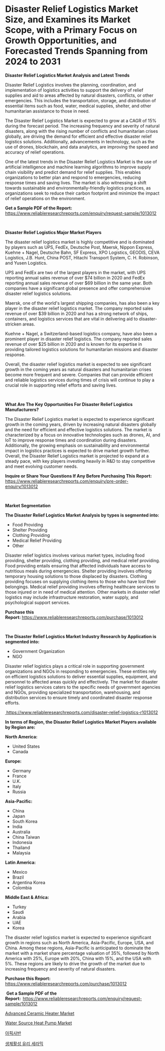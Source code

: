 <p><h1>Disaster Relief Logistics Market Size, and Examines its Market Scope, with a Primary Focus on Growth Opportunities, and Forecasted Trends Spanning from 2024 to 2031</h1></p><p><strong>Disaster Relief Logistics Market Analysis and Latest Trends</strong></p>
<p><p>Disaster Relief Logistics involves the planning, coordination, and implementation of logistics activities to support the delivery of relief supplies and aid to areas affected by natural disasters, conflicts, or other emergencies. This includes the transportation, storage, and distribution of essential items such as food, water, medical supplies, shelter, and other humanitarian assistance to those in need.</p><p>The Disaster Relief Logistics Market is expected to grow at a CAGR of 15% during the forecast period. The increasing frequency and severity of natural disasters, along with the rising number of conflicts and humanitarian crises globally, are driving the demand for efficient and effective disaster relief logistics solutions. Additionally, advancements in technology, such as the use of drones, blockchain, and data analytics, are improving the speed and accuracy of relief operations.</p><p>One of the latest trends in the Disaster Relief Logistics Market is the use of artificial intelligence and machine learning algorithms to improve supply chain visibility and predict demand for relief supplies. This enables organizations to better plan and respond to emergencies, reducing response times and saving lives. The market is also witnessing a shift towards sustainable and environmentally-friendly logistics practices, as organizations seek to reduce their carbon footprint and minimize the impact of relief operations on the environment.</p></p>
<p><strong>Get a Sample PDF of the Report:&nbsp;</strong> <a href="https://www.reliableresearchreports.com/enquiry/request-sample/1013012">https://www.reliableresearchreports.com/enquiry/request-sample/1013012</a></p>
<p>&nbsp;</p>
<p><strong>Disaster Relief Logistics Major Market Players</strong></p>
<p><p>The disaster relief logistics market is highly competitive and is dominated by players such as UPS, FedEx, Deutsche Post, Maersk, Nippon Express, Kuehne + Nagel, Deutsche Bahn, SF Express, XPO Logistics, GEODIS, CEVA Logistics, J.B. Hunt, China POST, Hitachi Transport System, C. H. Robinson, and Yusen Logistics.</p><p>UPS and FedEx are two of the largest players in the market, with UPS reporting annual sales revenue of over $74 billion in 2020 and FedEx reporting annual sales revenue of over $69 billion in the same year. Both companies have a significant global presence and offer comprehensive disaster relief logistics solutions.</p><p>Maersk, one of the world's largest shipping companies, has also been a key player in the disaster relief logistics market. The company reported sales revenue of over $39 billion in 2020 and has a strong network of ships, containers, and logistics services that are vital in delivering aid to disaster-stricken areas.</p><p>Kuehne + Nagel, a Switzerland-based logistics company, have also been a prominent player in disaster relief logistics. The company reported sales revenue of over $25 billion in 2020 and is known for its expertise in providing tailored logistics solutions for humanitarian missions and disaster response.</p><p>Overall, the disaster relief logistics market is expected to see significant growth in the coming years as natural disasters and humanitarian crises become more frequent and severe. Companies that can provide efficient and reliable logistics services during times of crisis will continue to play a crucial role in supporting relief efforts and saving lives.</p></p>
<p>&nbsp;</p>
<p><strong>What Are The Key Opportunities For Disaster Relief Logistics Manufacturers?</strong></p>
<p><p>The Disaster Relief Logistics market is expected to experience significant growth in the coming years, driven by increasing natural disasters globally and the need for efficient and effective logistics solutions. The market is characterized by a focus on innovative technologies such as drones, AI, and IoT to improve response times and coordination during disasters. Additionally, the growing emphasis on sustainability and environmental impact in logistics practices is expected to drive market growth further. Overall, the Disaster Relief Logistics market is projected to expand at a steady pace, with key players investing heavily in R&D to stay competitive and meet evolving customer needs.</p></p>
<p><strong>Inquire or Share Your Questions If Any Before Purchasing This Report:</strong> <a href="https://www.reliableresearchreports.com/enquiry/pre-order-enquiry/1013012">https://www.reliableresearchreports.com/enquiry/pre-order-enquiry/1013012</a></p>
<p>&nbsp;</p>
<p><strong>Market Segmentation</strong></p>
<p><strong>The Disaster Relief Logistics Market Analysis by types is segmented into:</strong></p>
<p><ul><li>Food Providing</li><li>Shelter Providing</li><li>Clothing Providing</li><li>Medical Relief Providing</li><li>Other</li></ul></p>
<p><p>Disaster relief logistics involves various market types, including food providing, shelter providing, clothing providing, and medical relief providing. Food providing entails ensuring that affected individuals have access to nutritious meals during emergencies. Shelter providing involves offering temporary housing solutions to those displaced by disasters. Clothing providing focuses on supplying clothing items to those who have lost their belongings. Medical relief providing involves offering healthcare services to those injured or in need of medical attention. Other markets in disaster relief logistics may include infrastructure restoration, water supply, and psychological support services.</p></p>
<p><strong>Purchase this Report:&nbsp;</strong><a href="https://www.reliableresearchreports.com/purchase/1013012">https://www.reliableresearchreports.com/purchase/1013012</a></p>
<p>&nbsp;</p>
<p><strong>The Disaster Relief Logistics Market Industry Research by Application is segmented into:</strong></p>
<p><ul><li>Government Organization</li><li>NGO</li></ul></p>
<p><p>Disaster relief logistics plays a critical role in supporting government organizations and NGOs in responding to emergencies. These entities rely on efficient logistics solutions to deliver essential supplies, equipment, and personnel to affected areas quickly and effectively. The market for disaster relief logistics services caters to the specific needs of government agencies and NGOs, providing specialized transportation, warehousing, and distribution services to ensure timely and coordinated disaster response efforts.</p></p>
<p><a href="https://www.reliableresearchreports.com/disaster-relief-logistics-r1013012">&nbsp;https://www.reliableresearchreports.com/disaster-relief-logistics-r1013012</a></p>
<p><strong>In terms of Region, the Disaster Relief Logistics Market Players available by Region are:</strong></p>
<p>
    <p> <strong> North America: </strong>
        <ul>
            <li>United States</li>
            <li>Canada</li>
        </ul>
        </p> 
    <p> <strong> Europe: </strong>
        <ul>
            <li>Germany</li>
            <li>France</li>
            <li>U.K.</li>
            <li>Italy</li>
            <li>Russia</li>
        </ul>
        </p> 
    <p> <strong> Asia-Pacific: </strong>
        <ul>
            <li>China</li>
            <li>Japan</li>
            <li>South Korea</li>
            <li>India</li>
            <li>Australia</li>
            <li>China Taiwan</li>
            <li>Indonesia</li>
            <li>Thailand</li>
            <li>Malaysia</li>
        </ul>
        </p> 
    <p> <strong> Latin America: </strong>
        <ul>
            <li>Mexico</li>
            <li>Brazil</li>
            <li>Argentina Korea</li>
            <li>Colombia</li>
        </ul>
        </p> 
    <p> <strong> Middle East & Africa: </strong>
        <ul>
            <li>Turkey</li>
            <li>Saudi</li>
            <li>Arabia</li>
            <li>UAE</li>
            <li>Korea</li>
        </ul>
    </p>
    </p>
<p><p>The disaster relief logistics market is expected to experience significant growth in regions such as North America, Asia-Pacific, Europe, USA, and China. Among these regions, Asia-Pacific is anticipated to dominate the market with a market share percentage valuation of 35%, followed by North America with 25%, Europe with 20%, China with 15%, and the USA with 5%. These regions are likely to drive the growth of the market due to increasing frequency and severity of natural disasters.</p></p>
<p><strong>Purchase this Report: </strong><a href="https://www.reliableresearchreports.com/purchase/1013012">https://www.reliableresearchreports.com/purchase/1013012</a></p>
<p>&nbsp;<strong>Get a Sample PDF of the Report:&nbsp;&nbsp;</strong><a href="https://www.reliableresearchreports.com/enquiry/request-sample/1013012">https://www.reliableresearchreports.com/enquiry/request-sample/1013012</a></p>
<p><strong></strong></p>
<p><p><a href="https://www.linkedin.com/pulse/advanced-ceramic-heater-market-insights-cagr-trends-growth-2czyc?trackingId=06Ni38i6jELK4%2BtRPXOoDA%3D%3D">Advanced Ceramic Heater Market</a></p><p><a href="https://www.linkedin.com/pulse/water-source-heat-pump-market-outlook-industry-overview-forecast-iormc?trackingId=%2FyppYQfoektETFbm%2BXziLw%3D%3D">Water Source Heat Pump Market</a></p><p><a href="https://github.com/CliftonFisher9067/Market-Research-Report-List-1/blob/main/756050249989.md">아픽사반</a></p><p><a href="https://github.com/fernandotryO5lson96765/Market-Research-Report-List-1/blob/main/337006249990.md">생체활성 유리 세라믹</a></p></p>